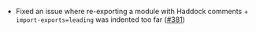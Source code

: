 * Fixed an issue where re-exporting a module with Haddock comments + `import-exports=leading` was indented too far ([#381](https://github.com/fourmolu/fourmolu/issues/381))
